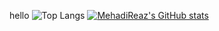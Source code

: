 hello
![Top Langs](https://github-readme-stats.vercel.app/api/top-langs/?username=MehadiReaz&layout=compact)
[![MehadiReaz's GitHub stats](https://github-readme-stats.vercel.app/api?username=MehadiReaz)](https://github.com/MehadiReaz/github-readme-stats)
